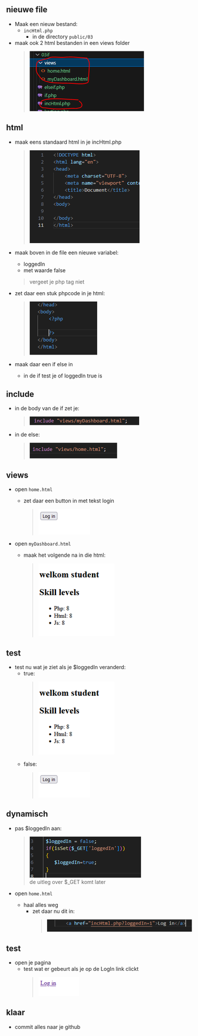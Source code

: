 
## nieuwe file
- Maak een nieuw bestand:
    - `incHtml.php` 
        - in de directory `public/03`
- maak ook 2 html bestanden in een views folder
    >![](img/views.PNG)


## html

- maak eens standaard html in je incHtml.php
    >![](img/standaardhtml.PNG)


- maak boven in de file een nieuwe variabel:
    - loggedIn
    - met waarde false
    > vergeet je php tag niet


- zet daar een stuk phpcode in je html:
    >![](img/phpinhtml.PNG)

- maak daar een if else in 
    - in de if test je of loggedIn true is

## include

- in de body van de if zet je:
    >![](img/mydash.PNG)
- in de else:
    >![](img/home.PNG)

## views

- open `home.html`
    - zet daar een button in met tekst login
        >![](img/login.PNG)

- open `myDashboard.html`
    - maak het volgende na in die html:
        >![](img/skill.PNG)

## test

- test nu wat je ziet als je $loggedIn veranderd:
    - true:
        > ![](img/skill.PNG)
    - false:
        > ![](img/login.PNG)


## dynamisch

- pas $loggedIn aan:
    > ![](img/get.PNG)  
    > de uitleg over $_GET komt later

- open `home.html`
    - haal alles weg
        - zet daar nu dit in:
            > ![](img/link.PNG)  

## test

- open je pagina
    - test wat er gebeurt als je op de LogIn link clickt
        > ![](img/loginlink.PNG)  

## klaar
- commit alles naar je github
